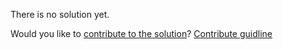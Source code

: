 
There is no solution yet.

Would you like to [contribute to the solution](https://github.com/BFEdev/BFE.dev-solutions/blob/main/quiz/function_en.md)? [Contribute guidline](https://github.com/BFEdev/BFE.dev-solutions#how-to-contribute)

